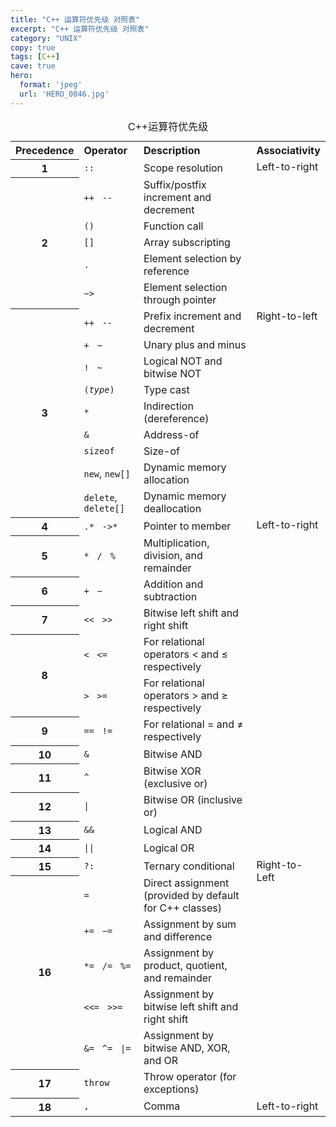 ```yaml
---
title: "C++ 运算符优先级 对照表"
excerpt: "C++ 运算符优先级 对照表"
category: "UNIX"
copy: true
tags: [C++]
cave: true
hero:
  format: 'jpeg'
  url: 'HERO_0046.jpg'
---
```

<table cellspacing="5" cellpadding="2">
    <caption>C++运算符优先级</caption>
    <tbody>
        <tr>
            <th style="text-align: left"> Precedence
            </th>
            <th style="text-align: left"> Operator
            </th>
            <th style="text-align: left"> Description
            </th>
            <th style="text-align: left"> Associativity
            </th>
        </tr>
        <tr>
            <th> 1
            </th>
            <td> <code>::</code>
            </td>
            <td> Scope resolution
            </td>
            <td style="vertical-align: top" rowspan="6"> Left-to-right
            </td>
        </tr>
        <tr>
            <th rowspan="5"> 2
            </th>
            <td style="border-bottom-style: none"> <code>++</code>&nbsp;&nbsp; <code>--</code>
            </td>
            <td style="border-bottom-style: none"> Suffix/postfix increment and decrement
            </td>
        </tr>
        <tr>
            <td style="border-bottom-style: none; border-top-style: none"> <code>()</code>
            </td>
            <td style="border-bottom-style: none; border-top-style: none"> Function call
            </td>
        </tr>
        <tr>
            <td style="border-bottom-style: none; border-top-style: none"> <code>[]</code>
            </td>
            <td style="border-bottom-style: none; border-top-style: none"> Array subscripting
            </td>
        </tr>
        <tr>
            <td style="border-bottom-style: none; border-top-style: none"> <code>.</code>
            </td>
            <td style="border-bottom-style: none; border-top-style: none"> Element selection by reference
            </td>
        </tr>
        <tr>
            <td style="border-bottom-style: none; border-top-style: none"> <code>−&gt;</code>
            </td>
            <td style="border-bottom-style: none; border-top-style: none"> Element selection through pointer
            </td>
        </tr>
        <tr>
            <th rowspan="9"> 3
            </th>
            <td style="border-bottom-style: none"> <code>++</code>&nbsp;&nbsp; <code>--</code>
            </td>
            <td style="border-bottom-style: none"> Prefix increment and decrement
            </td>
            <td style="vertical-align: top" rowspan="9"> Right-to-left
            </td>
        </tr>
        <tr>
            <td style="border-bottom-style: none; border-top-style: none"> <code>+</code>&nbsp;&nbsp; <code>−</code>
            </td>
            <td style="border-bottom-style: none; border-top-style: none"> Unary plus and minus
            </td>
        </tr>
        <tr>
            <td style="border-bottom-style: none; border-top-style: none"> <code>!</code>&nbsp;&nbsp; <code>~</code>
            </td>
            <td style="border-bottom-style: none; border-top-style: none"> Logical NOT and bitwise NOT
            </td>
        </tr>
        <tr>
            <td style="border-bottom-style: none; border-top-style: none"> <code>(<i>type</i>)</code>
            </td>
            <td style="border-bottom-style: none; border-top-style: none"> Type cast
            </td>
        </tr>
        <tr>
            <td style="border-bottom-style: none; border-top-style: none"> <code>*</code>
            </td>
            <td style="border-bottom-style: none; border-top-style: none"> Indirection (dereference)
            </td>
        </tr>
        <tr>
            <td style="border-bottom-style: none; border-top-style: none"> <code>&amp;</code>
            </td>
            <td style="border-bottom-style: none; border-top-style: none"> Address-of
            </td>
        </tr>
        <tr>
            <td style="border-bottom-style: none; border-top-style: none"> <code>sizeof</code>
            </td>
            <td style="border-bottom-style: none; border-top-style: none"> Size-of
            </td>
        </tr>
        <tr>
            <td style="border-bottom-style: none; border-top-style: none"> <code>new</code>, <code>new[]</code>
            </td>
            <td style="border-bottom-style: none; border-top-style: none"> Dynamic memory allocation
            </td>
        </tr>
        <tr>
            <td style="border-top-style: none"> <code>delete</code>, <code>delete[]</code>
            </td>
            <td style="border-top-style: none"> Dynamic memory deallocation
            </td>
        </tr>
        <tr>
            <th> 4
            </th>
            <td> <code>.*</code>&nbsp;&nbsp; <code>-&gt;*</code>
            </td>
            <td> Pointer to member
            </td>
            <td style="vertical-align: top" rowspan="12"> Left-to-right
            </td>
        </tr>
        <tr>
            <th> 5
            </th>
            <td> <code>*</code>&nbsp;&nbsp; <code>/</code>&nbsp;&nbsp; <code>%</code>
            </td>
            <td> Multiplication, division, and remainder
            </td>
        </tr>
        <tr>
            <th> 6
            </th>
            <td> <code>+</code>&nbsp;&nbsp; <code>−</code>
            </td>
            <td> Addition and subtraction
            </td>
        </tr>
        <tr>
            <th> 7
            </th>
            <td> <code>&lt;&lt;</code>&nbsp;&nbsp; <code>&gt;&gt;</code>
            </td>
            <td> Bitwise left shift and right shift
            </td>
        </tr>
        <tr>
            <th rowspan="2"> 8
            </th>
            <td style="border-bottom-style: none"> <code>&lt;</code>&nbsp;&nbsp; <code>&lt;=</code>
            </td>
            <td style="border-bottom-style: none"> For relational operators &lt; and ≤ respectively
            </td>
        </tr>
        <tr>
            <td style="border-top-style: none"> <code>&gt;</code>&nbsp;&nbsp; <code>&gt;=</code>
            </td>
            <td style="border-top-style: none"> For relational operators &gt; and ≥ respectively
            </td>
        </tr>
        <tr>
            <th> 9
            </th>
            <td> <code>==</code>&nbsp;&nbsp; <code>!=</code>
            </td>
            <td> For relational = and ≠ respectively
            </td>
        </tr>
        <tr>
            <th> 10
            </th>
            <td> <code>&amp;</code>
            </td>
            <td> Bitwise AND
            </td>
        </tr>
        <tr>
            <th> 11
            </th>
            <td> <code>^</code>
            </td>
            <td> Bitwise XOR (exclusive or)
            </td>
        </tr>
        <tr>
            <th> 12
            </th>
            <td> <code>|</code>
            </td>
            <td> Bitwise OR (inclusive or)
            </td>
        </tr>
        <tr>
            <th> 13
            </th>
            <td> <code>&amp;&amp;</code>
            </td>
            <td> Logical AND
            </td>
        </tr>
        <tr>
            <th> 14
            </th>
            <td> <code>||</code>
            </td>
            <td> Logical OR
            </td>
        </tr>
        <tr>
            <th> 15
            </th>
            <td> <code>?:</code>
            </td>
            <td> Ternary conditional
            </td>
            <td style="vertical-align: top" rowspan="7"> Right-to-Left
            </td>
        </tr>
        <tr>
            <th rowspan="5"> 16
            </th>
            <td style="border-bottom-style: none"> <code>=</code>
            </td>
            <td style="border-bottom-style: none"> Direct assignment (provided by default for C++ classes)
            </td>
        </tr>
        <tr>
            <td style="border-bottom-style: none; border-top-style: none"> <code>+=</code>&nbsp;&nbsp; <code>−=</code>
            </td>
            <td style="border-bottom-style: none; border-top-style: none"> Assignment by sum and difference
            </td>
        </tr>
        <tr>
            <td style="border-bottom-style: none; border-top-style: none"> <code>*=</code>&nbsp;&nbsp; <code>/=</code>&nbsp;&nbsp; <code>%=</code>
            </td>
            <td style="border-bottom-style: none; border-top-style: none"> Assignment by product, quotient, and remainder
            </td>
        </tr>
        <tr>
            <td style="border-bottom-style: none; border-top-style: none"> <code>&lt;&lt;=</code>&nbsp;&nbsp; <code>&gt;&gt;=</code>
            </td>
            <td style="border-bottom-style: none; border-top-style: none"> Assignment by bitwise left shift and right shift
            </td>
        </tr>
        <tr>
            <td style="border-top-style: none"> <code>&amp;=</code>&nbsp;&nbsp; <code>^=</code>&nbsp;&nbsp; <code>|=</code>
            </td>
            <td style="border-top-style: none"> Assignment by bitwise AND, XOR, and OR
            </td>
        </tr>
        <tr>
            <th> 17
            </th>
            <td> <code>throw</code>
            </td>
            <td> Throw operator (for exceptions)
            </td>
        </tr>
        <tr>
            <th> 18
            </th>
            <td> <code>,</code>
            </td>
            <td> Comma
            </td>
            <td> Left-to-right
            </td>
        </tr>
    </tbody>
</table>
